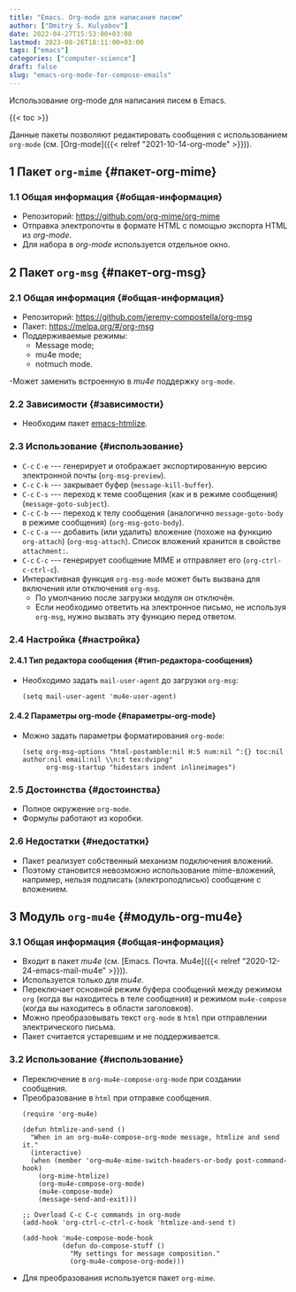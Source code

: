 ```yaml
---
title: "Emacs. Org-mode для написания писем"
author: ["Dmitry S. Kulyabov"]
date: 2022-04-27T15:53:00+03:00
lastmod: 2023-08-26T18:11:00+03:00
tags: ["emacs"]
categories: ["computer-science"]
draft: false
slug: "emacs-org-mode-for-compose-emails"
---
```


Использование org-mode для написания писем в Emacs.

<!--more-->

{{< toc >}}

Данные пакеты позволяют редактировать сообщения с использованием `org-mode` (см. [Org-mode]({{< relref "2021-10-14-org-mode" >}})).


## <span class="section-num">1</span> Пакет `org-mime` {#пакет-org-mime}


### <span class="section-num">1.1</span> Общая информация {#общая-информация}

-   Репозиторий: <https://github.com/org-mime/org-mime>
-   Отправка электропочты в формате HTML с помощью экспорта HTML из _org-mode_.
-   Для набора в _org-mode_ используется отдельное окно.


## <span class="section-num">2</span> Пакет `org-msg` {#пакет-org-msg}


### <span class="section-num">2.1</span> Общая информация {#общая-информация}

-   Репозиторий: <https://github.com/jeremy-compostella/org-msg>
-   Пакет: <https://melpa.org/#/org-msg>
-   Поддерживаемые режимы:
    -   Message mode;
    -   mu4e mode;
    -   notmuch mode.

-Может заменить встроенную в _mu4e_ поддержку `org-mode`.


### <span class="section-num">2.2</span> Зависимости {#зависимости}

-   Необходим пакет [emacs-htmlize](https://github.com/hniksic/emacs-htmlize).


### <span class="section-num">2.3</span> Использование {#использование}

-   `C-c` `C-e` --- генерирует и отображает экспортированную версию электронной почты (`org-msg-preview`).
-   `C-c` `C-k` --- закрывает буфер (`message-kill-buffer`).
-   `C-c` `C-s` --- переход к теме сообщения (как и в режиме сообщения) (`message-goto-subject`).
-   `C-c` `C-b` --- переход к телу сообщения (аналогично `message-goto-body` в режиме сообщения) (`org-msg-goto-body`).
-   `C-c` `C-a` --- добавить (или удалить) вложение (похоже на функцию `org-attach`) (`org-msg-attach`). Список вложений хранится в свойстве `attachment:`.
-   `C-c` `C-c` --- генерирует сообщение MIME и отправляет его (`org-ctrl-c-ctrl-c`).
-   Интерактивная функция `org-msg-mode` может быть вызвана для включения или отключения `org-msg`.
    -   По умолчанию после загрузки модуля он отключён.
    -   Если необходимо ответить на электронное письмо, не используя `org-msg`, нужно вызвать эту функцию перед ответом.


### <span class="section-num">2.4</span> Настройка {#настройка}


#### <span class="section-num">2.4.1</span> Тип редактора сообщения {#тип-редактора-сообщения}

-   Необходимо задать `mail-user-agent` до загрузки `org-msg`:
    ```elisp
    (setq mail-user-agent 'mu4e-user-agent)
    ```


#### <span class="section-num">2.4.2</span> Параметры org-mode {#параметры-org-mode}

-   Можно задать параметры форматирования `org-mode`:
    ```emacs-lisp
    (setq org-msg-options "html-postamble:nil H:5 num:nil ^:{} toc:nil author:nil email:nil \\n:t tex:dvipng"
          org-msg-startup "hidestars indent inlineimages")
    ```


### <span class="section-num">2.5</span> Достоинства {#достоинства}

-   Полное окружение `org-mode`.
-   Формулы работают из коробки.


### <span class="section-num">2.6</span> Недостатки {#недостатки}

-   Пакет реализует собственный механизм подключения вложений.
-   Поэтому становится невозможно использование mime-вложений, например, нельзя подписать (электроподписью) сообщение с вложением.


## <span class="section-num">3</span> Модуль `org-mu4e` {#модуль-org-mu4e}


### <span class="section-num">3.1</span> Общая информация {#общая-информация}

-   Входит в пакет _mu4e_ (см. [Emacs. Почта. Mu4e]({{< relref "2020-12-24-emacs-mail-mu4e" >}})).
-   Используется только для _mu4e_.
-   Переключает основной режим буфера сообщений между режимом `org` (когда вы находитесь в теле сообщения) и режимом `mu4e-compose` (когда вы находитесь в области заголовков).
-   Можно преобразовывать текст `org-mode` в `html` при отправлении электрического письма.
-   Пакет считается устаревшим и не поддерживается.


### <span class="section-num">3.2</span> Использование {#использование}

-   Переключение в `org-mu4e-compose-org-mode` при создании сообщения.
-   Преобразование в `html` при отправке сообщения.
    ```emacs-lisp
    (require 'org-mu4e)

    (defun htmlize-and-send ()
      "When in an org-mu4e-compose-org-mode message, htmlize and send it."
      (interactive)
      (when (member 'org~mu4e-mime-switch-headers-or-body post-command-hook)
        (org-mime-htmlize)
        (org-mu4e-compose-org-mode)
        (mu4e-compose-mode)
        (message-send-and-exit)))

    ;; Overload C-c C-c commands in org-mode
    (add-hook 'org-ctrl-c-ctrl-c-hook 'htmlize-and-send t)

    (add-hook 'mu4e-compose-mode-hook
              (defun do-compose-stuff ()
                "My settings for message composition."
                (org-mu4e-compose-org-mode)))
    ```
-   Для преобразования используется пакет `org-mime`.
